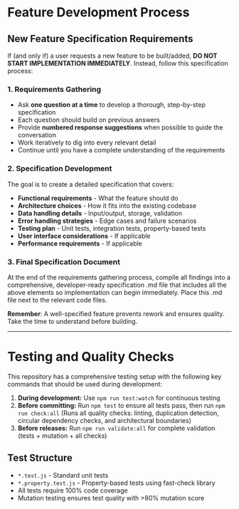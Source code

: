 # Feature Development Process

## New Feature Specification Requirements

If (and only if) a user requests a new feature to be built/added, **DO NOT START IMPLEMENTATION IMMEDIATELY**. 
Instead, follow this specification process:

### 1. Requirements Gathering
- Ask **one question at a time** to develop a thorough, step-by-step specification
- Each question should build on previous answers
- Provide **numbered response suggestions** when possible to guide the conversation
- Work iteratively to dig into every relevant detail
- Continue until you have a complete understanding of the requirements

### 2. Specification Development
The goal is to create a detailed specification that covers:
- **Functional requirements** - What the feature should do
- **Architecture choices** - How it fits into the existing codebase
- **Data handling details** - Input/output, storage, validation
- **Error handling strategies** - Edge cases and failure scenarios
- **Testing plan** - Unit tests, integration tests, property-based tests
- **User interface considerations** - If applicable
- **Performance requirements** - If applicable

### 3. Final Specification Document
At the end of the requirements gathering process, compile all findings into a comprehensive, 
developer-ready specification .md file that includes all the above elements so implementation can begin immediately. 
Place this .md file next to the relevant code files.

**Remember**: A well-specified feature prevents rework and ensures quality. Take the time to understand before building.

---

# Testing and Quality Checks

This repository has a comprehensive testing setup with the following key commands that should be used during development:

1. **During development:** Use `npm run test:watch` for continuous testing
2. **Before committing:** Run `npm test` to ensure all tests pass, then run `npm run check:all` (Runs all quality checks: linting, duplication detection, circular dependency checks, and architectural boundaries)
3. **Before releases:** Run `npm run validate:all` for complete validation (tests + mutation + all checks)

## Test Structure

- `*.test.js` - Standard unit tests  
- `*.property.test.js` - Property-based tests using fast-check library
- All tests require 100% code coverage
- Mutation testing ensures test quality with >80% mutation score